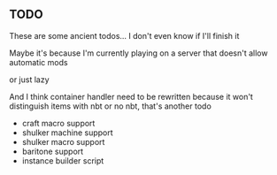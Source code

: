 

## TODO
These are some ancient todos... I don't even know if I'll finish it

Maybe it's because I'm currently playing on a server that doesn't allow automatic mods

or just lazy

And I think container handler need to be rewritten because it won't distinguish items with nbt or no nbt, that's another todo
* craft macro support
* shulker machine support
* shulker macro support
* baritone support
* instance builder script
